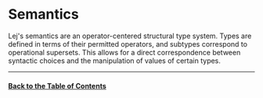 # Semantics

Lej's semantics are an operator-centered structural type system. Types are defined in terms of their permitted operators, and subtypes correspond to operational supersets. This allows for a direct correspondence between syntactic choices and the manipulation of values of certain types.

---

#### [Back to the Table of Contents](README.md)